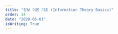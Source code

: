 ```yaml
---
title: "정보 이론 기초 (Information Theory Basics)"
order: 14
date: "2020-06-01"
isWriting: True
---
```


